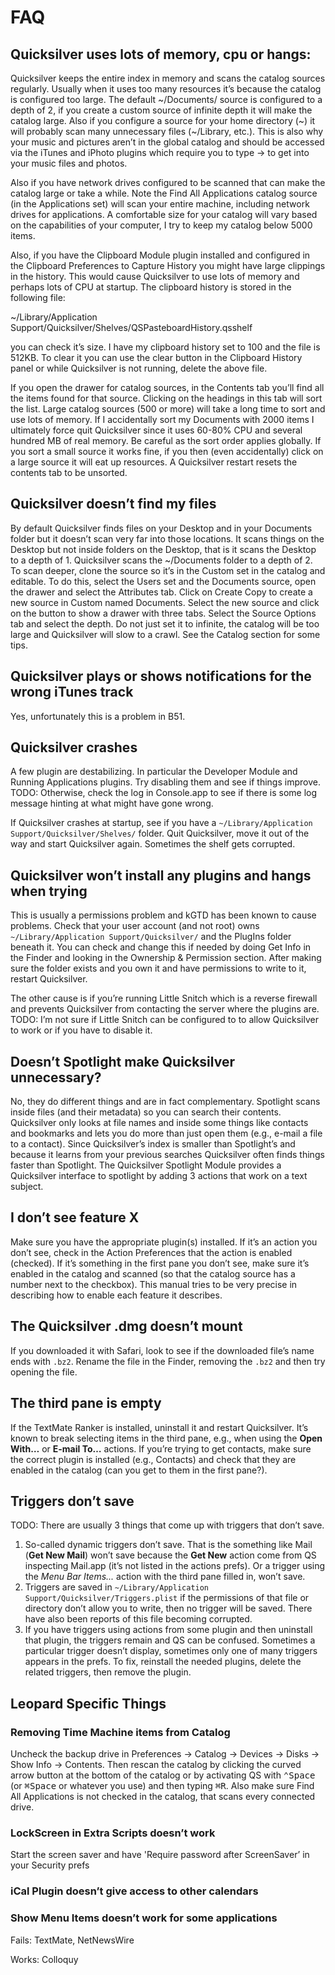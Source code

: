 # FAQ

## Quicksilver uses lots of memory, cpu or hangs:

Quicksilver keeps the entire index in memory and scans the catalog sources regularly. Usually when it uses too many resources it’s because the catalog is configured too large. The default ~/Documents/ source is configured to a depth of 2, if you create a custom source of infinite depth it will make the catalog large. Also if you configure a source for your home directory (~) it will probably scan many unnecessary files (~/Library, etc.). This is also why your music and pictures aren’t in the global catalog and should be accessed via the iTunes and iPhoto plugins which require you to type → to get into your music files and photos. 

Also if you have network drives configured to be scanned that can make the catalog large or take a while. Note the Find All Applications catalog source (in the Applications set) will scan your entire machine, including network drives for applications. A comfortable size for your catalog will vary based on the capabilities of your computer, I try to keep my catalog below 5000 items.

Also, if you have the Clipboard Module plugin installed and configured in the Clipboard Preferences to Capture History you might have large clippings in the history. This would cause Quicksilver to use lots of memory and perhaps lots of CPU at startup. The clipboard history is stored in the following file:

~/Library/Application Support/Quicksilver/Shelves/QSPasteboardHistory.qsshelf

you can check it’s size. I have my clipboard history set to 100 and the file is 512KB. To clear it you can use the clear button in the Clipboard History panel or while Quicksilver is not running, delete the above file.

If you open the drawer for catalog sources, in the Contents tab you’ll find all the items found for that source. Clicking on the headings in this tab will sort the list. Large catalog sources (500 or more) will take a long time to sort and use lots of memory. If I accidentally sort my Documents with 2000 items I ultimately force quit Quicksilver since it uses 60-80% CPU and several hundred MB of real memory. Be careful as the sort order applies globally. If you sort a small source it works fine, if you then (even accidentally) click on a large source it will eat up resources. A Quicksilver restart resets the contents tab to be unsorted.

## Quicksilver doesn’t find my files

By default Quicksilver finds files on your Desktop and in your Documents folder but it doesn’t scan very far into those locations. It scans things on the Desktop but not inside folders on the Desktop, that is it scans the Desktop to a depth of 1. Quicksilver scans the ~/Documents folder to a depth of 2. To scan deeper, clone the source so it’s in the Custom set in the catalog and editable. To do this, select the Users set and the Documents source, open the drawer and select the Attributes tab. Click on Create Copy to create a new source in Custom named Documents. Select the new source and click on the  button to show a drawer with three tabs. Select the Source Options tab and select the depth. Do not just set it to infinite, the catalog will be too large and Quicksilver will slow to a crawl. See the Catalog section for some tips.

## Quicksilver plays or shows notifications for the wrong iTunes track

Yes, unfortunately this is a problem in B51.

## Quicksilver crashes

A few plugin are destabilizing. In particular the Developer Module and Running Applications plugins. Try disabling them and see if things improve. TODO: Otherwise, check the log in Console.app to see if there is some log message hinting at what might have gone wrong. 

If Quicksilver crashes at startup, see if you have a `~/Library/Application Support/Quicksilver/Shelves/` folder. Quit  Quicksilver, move it out of the way and start Quicksilver again. Sometimes the shelf gets corrupted.

## Quicksilver won’t install any plugins and hangs when trying

This is usually a permissions problem and kGTD has been known to cause problems. Check that your user account (and not root) owns `~/Library/Application Support/Quicksilver/` and the PlugIns folder beneath it. You can check and change this if needed by doing Get Info in the Finder and looking in the Ownership & Permission section. After making sure the folder exists and you own it and have permissions to write to it, restart Quicksilver. 

The other cause is if you’re running Little Snitch which is a reverse firewall and prevents Quicksilver from contacting the server where the plugins are. TODO: I’m not sure if Little Snitch can be configured to to allow Quicksilver to work or if you have to disable it.

## Doesn’t Spotlight make Quicksilver unnecessary?

No, they do different things and are in fact complementary. Spotlight scans inside files (and their metadata) so you can search their contents. Quicksilver only looks at file names and inside some things like contacts and bookmarks and lets you do more than just open them (e.g., e-mail a file to a contact). Since Quicksilver’s index is smaller than Spotlight’s and because it learns from your previous searches Quicksilver often finds things faster than Spotlight. The Quicksilver Spotlight Module provides a Quicksilver interface to spotlight by adding 3 actions that work on a text subject.

## I don’t see feature X

Make sure you have the appropriate plugin(s) installed. If it’s an action you don’t see, check in the Action Preferences that the action is enabled (checked). If it’s something in the first pane you don’t see, make sure it’s enabled in the catalog and scanned (so that the catalog source has a number next to the checkbox). This manual tries to be very precise in describing how to enable each feature it describes.

## The Quicksilver .dmg doesn’t mount

If you downloaded it with Safari, look to see if the downloaded file’s name ends with `.bz2`. Rename the file in the Finder, removing the `.bz2` and then try opening the file.

## The third pane is empty

If the TextMate Ranker is installed, uninstall it and restart Quicksilver. It’s known to break selecting items in the third pane, e.g., when using the **Open With…** or **E-mail To…** actions. If you’re trying to get contacts, make sure the correct plugin is installed (e.g., Contacts) and check that they are enabled in the catalog (can you get to them in the first pane?).

## Triggers don’t save

TODO: There are usually 3 things that come up with triggers that don’t save.

1. So-called dynamic triggers don’t save. That is the something like Mail (**Get New Mail**) won’t save because the **Get New** action come from QS inspecting Mail.app (it’s not listed in the actions prefs). Or a trigger using the *Menu Bar Items...* action with the third pane filled in, won’t save.
2. Triggers are saved in `~/Library/Application Support/Quicksilver/Triggers.plist` if the permissions of that file or directory don’t allow you to write, then no trigger will be saved. There have also been reports of this file becoming corrupted.
3. If you have triggers using actions from some plugin and then uninstall that plugin, the triggers remain and QS can be confused. Sometimes a particular trigger doesn’t display, sometimes only one of many triggers appears in the prefs. To fix, reinstall the needed plugins, delete the related triggers, then remove the plugin.

## Leopard Specific Things

### Removing Time Machine items from Catalog

Uncheck the backup drive in Preferences → Catalog → Devices → Disks → Show Info → Contents. Then rescan the catalog by clicking the curved arrow button at the bottom of the catalog or by activating QS with <kbd>⌃</kbd><kbd>Space</kbd> (or <kbd>⌘</kbd><kbd>Space</kbd> or whatever you use) and then typing <kbd>⌘</kbd><kbd>R</kbd>. Also make sure Find All Applications is not checked in the catalog, that scans every connected drive.

### LockScreen in Extra Scripts doesn’t work

Start the screen saver and have 'Require password after ScreenSaver’ in your Security prefs

### iCal Plugin doesn’t give access to other calendars

### Show Menu Items doesn’t work for some applications

Fails: TextMate, NetNewsWire

Works: Colloquy
